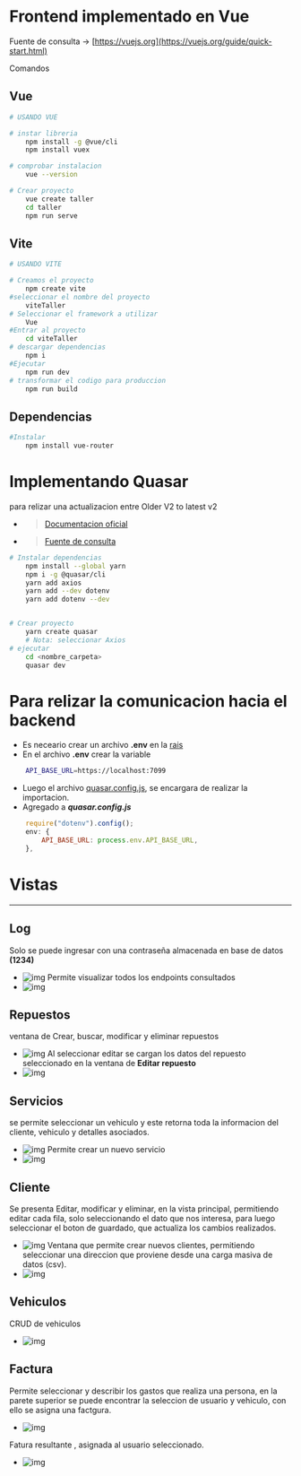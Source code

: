 # Frontend implementado en Vue

Fuente de consulta
-> [https://vuejs.org](https://vuejs.org/guide/quick-start.html)

Comandos

## Vue

```bash
# USANDO VUE

# instar libreria
    npm install -g @vue/cli
    npm install vuex

# comprobar instalacion
    vue --version

# Crear proyecto
    vue create taller
    cd taller
    npm run serve

```

## Vite

```bash
# USANDO VITE

# Creamos el proyecto
    npm create vite
#seleccionar el nombre del proyecto
    viteTaller
# Seleccionar el framework a utilizar
    Vue
#Entrar al proyecto
    cd viteTaller
# descargar dependencias
    npm i
#Ejecutar
    npm run dev
# transformar el codigo para produccion
    npm run build
```

## Dependencias

```bash
#Instalar
    npm install vue-router
```

# Implementando Quasar

para relizar una actualizacion entre
Older V2 to latest v2

- > [Documentacion oficial](https://quasar.dev/start/upgrade-guide#with-quasar-cli)

- > [Fuente de consulta](https://quasar.dev/start/quick-start)

```bash
# Instalar dependencias
    npm install --global yarn
    npm i -g @quasar/cli
    yarn add axios
    yarn add --dev dotenv
    yarn add dotenv --dev


# Crear proyecto
    yarn create quasar
    # Nota: seleccionar Axios
# ejecutar
    cd <nombre_carpeta>
    quasar dev
```

# Para relizar la comunicacion hacia el backend

- Es neceario crear un archivo **.env** en la [rais](./QuasarTaller/)
- En el archivo **.env** crear la variable

```bash
    API_BASE_URL=https://localhost:7099
```

- Luego el archivo [quasar.config.js](./QuasarTaller/quasar.config.js), se encargara de realizar la importacion.
- Agregado a **_quasar.config.js_**

```js
    require("dotenv").config();
    env: {
        API_BASE_URL: process.env.API_BASE_URL,
    },
```

# Vistas

---

## Log

Solo se puede ingresar con una contraseña almacenada en base de datos **(1234)**

- ![img](../miscelaneos/img/Front/log1.PNG)
  Permite visualizar todos los endpoints consultados
- ![img](../miscelaneos/img/Front/log2.PNG)

## Repuestos

ventana de Crear, buscar, modificar y eliminar repuestos

- ![img](../miscelaneos/img/Front/repuesto1.PNG)
  Al seleccionar editar se cargan los datos del repuesto seleccionado en la ventana de **Editar repuesto**
- ![img](../miscelaneos/img/Front/repuesto2.PNG)

## Servicios

se permite seleccionar un vehiculo y este retorna toda la informacion del cliente, vehiculo y detalles asociados.

- ![img](../miscelaneos/img/Front/servicios.PNG)
  Permite crear un nuevo servicio
- ![img](../miscelaneos/img/Front/servicios2.PNG)

## Cliente

Se presenta Editar, modificar y eliminar, en la vista principal, permitiendo editar cada fila, solo seleccionando el dato que nos interesa, para luego seleccionar el boton de guardado, que actualiza los cambios realizados.

- ![img](../miscelaneos/img/Front/cliente.PNG)
  Ventana que permite crear nuevos clientes, permitiendo seleccionar una direccion que proviene desde una carga masiva de datos (csv).
- ![img](../miscelaneos/img/Front/cliente2.PNG)

## Vehiculos

CRUD de vehiculos

- ![img](../miscelaneos/img/Front/vehiculos.PNG)

## Factura

Permite seleccionar y describir los gastos que realiza una persona, en la parete superior se puede encontrar la seleccion de usuario y vehiculo, con ello se asigna una factgura.

- ![img](../miscelaneos/img/Front/factura1.PNG)

Fatura resultante , asignada al usuario seleccionado.

- ![img](../miscelaneos/img/Front/factura2.PNG)
